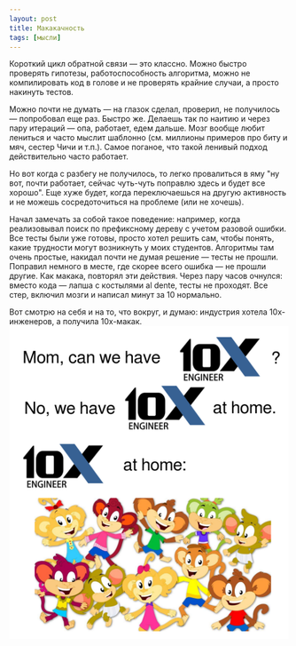 ```yaml
---
layout: post
title: Макакачность
tags: [мысли]
---
```

Короткий цикл обратной связи — это классно. Можно быстро проверять гипотезы, работоспособность алгоритма, можно не компилировать код в голове и не проверять крайние случаи, а просто накинуть тестов.

Можно почти не думать — на глазок сделал, проверил, не получилось — попробовал еще раз. Быстро же. Делаешь так по наитию и через пару итераций — опа, работает, едем дальше. Мозг вообще любит лениться и часто мыслит шаблонно (см. миллионы примеров про биту и мяч, сестер Чичи и т.п.). Самое поганое, что такой ленивый подход действительно часто работает.

Но вот когда с разбегу не получилось, то легко провалиться в яму "ну вот, почти работает, сейчас чуть-чуть поправлю здесь и будет все хорошо". Еще хуже будет, когда переключаешься на другую активность и не можешь сосредоточиться на проблеме (или не хочешь).

Начал замечать за собой такое поведение: например, когда реализовывал поиск по префиксному дереву с учетом разовой ошибки. Все тесты были уже готовы, просто хотел решить сам, чтобы понять, какие трудности могут возникнуть у моих студентов. Алгоритмы там очень простые, накидал почти не думая решение — тесты не прошли. Поправил немного в месте, где скорее всего ошибка — не прошли другие. Как макака, повторял эти действия. Через пару часов очнулся: вместо кода — лапша с костылями al dente, тесты не проходят. Все стер, включил мозги и написал минут за 10 нормально.

Вот смотрю на себя и на то, что вокруг, и думаю: индустрия хотела 10x-инженеров, а получила 10x-макак.
![](/assets/gags/2021-09-16-10x-monkeys.png)

